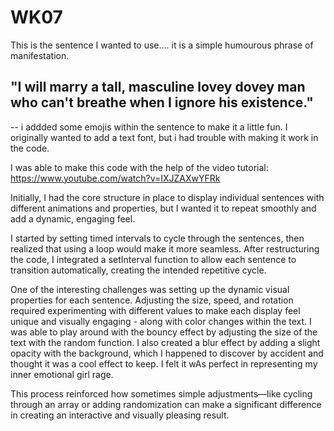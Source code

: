 # WK07

This is the sentence I wanted to use.... it is a simple humourous phrase of manifestation. 

## "I will marry a tall, masculine lovey dovey man who can't breathe when I ignore his existence." 

-- i addded some emojis within the sentence to make it a little fun. 
I originally wanted to add a text font, but i had trouble with making it work in the code. 

I was able to make this code with the help of the video tutorial: https://www.youtube.com/watch?v=IXJZAXwYFRk

Initially, I had the core structure in place to display individual sentences with different animations and properties, but I wanted it to repeat smoothly and add a dynamic, engaging feel.

I started by setting timed intervals to cycle through the sentences, then realized that using a loop would make it more seamless. After restructuring the code, I integrated a setInterval function to allow each sentence to transition automatically, creating the intended repetitive cycle.

One of the interesting challenges was setting up the dynamic visual properties for each sentence. Adjusting the size, speed, and rotation required experimenting with different values to make each display feel unique and visually engaging - along with color changes within the text. I was able to play around with the bouncy effect by adjusting the size of the text with the random function. I also created a blur effect by adding a slight opacity with the background, which I happened to discover by accident and thought it was a cool effect to keep. I felt it wAs perfect in representing my inner emotional girl rage. 

This process reinforced how sometimes simple adjustments—like cycling through an array or adding randomization can make a significant difference in creating an interactive and visually pleasing result. 

